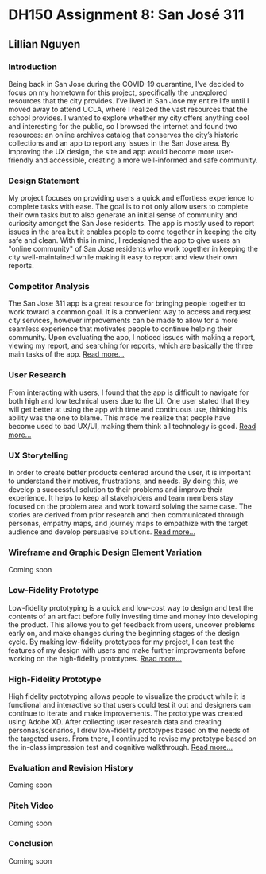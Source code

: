 # DH150 Assignment 8: San José 311
## Lillian Nguyen

### Introduction
Being back in San Jose during the COVID-19 quarantine, I’ve decided to focus on my hometown for this project, specifically the unexplored resources that the city provides. I’ve lived in San Jose my entire life until I moved away to attend UCLA, where I realized the vast resources that the school provides. I wanted to explore whether my city offers anything cool and interesting for the public, so I browsed the internet and found two resources: an online archives catalog that conserves the city’s historic collections and an app to report any issues in the San Jose area. By improving the UX design, the site and app would become more user-friendly and accessible, creating a more well-informed and safe community.

### Design Statement
My project focuses on providing users a quick and effortless experience to complete tasks with ease. The goal is to not only allow users to complete their own tasks but to also generate an initial sense of community and curiosity amongst the San Jose residents. The app is mostly used to report issues in the area but it enables people to come together in keeping the city safe and clean. With this in mind, I redesigned the app to give users an "online community" of San Jose residents who work together in keeping the city well-maintained while making it easy to report and view their own reports.

### Competitor Analysis
The San Jose 311 app is a great resource for bringing people together to work toward a common goal. It is a convenient way to access and request city services, however improvements can be made to allow for a more seamless experience that motivates people to continue helping their community. Upon evaluating the app, I noticed issues with making a report, viewing my report, and searching for reports, which are basically the three main tasks of the app. [Read more...](https://github.com/lilliannguyen97/DH150/blob/master/Assignments/A01/README.md)

### User Research
From interacting with users, I found that the app is difficult to navigate for both high and low technical users due to the UI. One user stated that they will get better at using the app with time and continuous use, thinking his ability was the one to blame. This made me realize that people have become used to bad UX/UI, making them think all technology is good. [Read more...](https://github.com/lilliannguyen97/DH150/blob/master/Assignments/A04/README.md)

### UX Storytelling
In order to create better products centered around the user, it is important to understand their motives, frustrations, and needs. By doing this, we develop a successful solution to their problems and improve their experience. It helps to keep all stakeholders and team members stay focused on the problem area and work toward solving the same case. The stories are derived from prior research and then communicated through personas, empathy maps, and journey maps to empathize with the target audience and develop persuasive solutions. [Read more...](https://github.com/lilliannguyen97/DH150/blob/master/Assignments/A02/README.md)

### Wireframe and Graphic Design Element Variation
Coming soon

### Low-Fidelity Prototype
Low-fidelity prototyping is a quick and low-cost way to design and test the contents of an artifact before fully investing time and money into developing the product. This allows you to get feedback from users, uncover problems early on, and make changes during the beginning stages of the design cycle. By making low-fidelity prototypes for my project, I can test the features of my design with users and make further improvements before working on the high-fidelity prototypes. [Read more...](https://github.com/lilliannguyen97/DH150/blob/master/Assignments/A05/README.md)

### High-Fidelity Prototype
High fidelity prototyping allows people to visualize the product while it is functional and interactive so that users could test it out and designers can continue to iterate and make improvements. The prototype was created using Adobe XD. After collecting user research data and creating personas/scenarios, I drew low-fidelity prototypes based on the needs of the targeted users. From there, I continued to revise my prototype based on the in-class impression test and cognitive walkthrough. [Read more...](https://github.com/lilliannguyen97/DH150/blob/master/Assignments/A06/README.md)

### Evaluation and Revision History
Coming soon

### Pitch Video
Coming soon

### Conclusion
Coming soon
